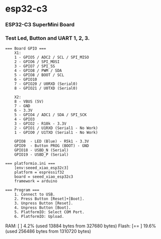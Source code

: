 # esp32-c3
### ESP32-C3 SuperMini Board
### Test Led, Button and UART 1, 2, 3.

```
=== Board GPIO ===
	X1:
	1 - GPIO5 / ADC2 / SCL / SPI_MISO
	2 - GPIO6 / SPI_MOSI
	3 - GPIO7 / SPI_SS
	4 - GPIO8 / PWM / SDA
	5 - GPIO8 / BOOT / SCL
	6 - GPIO10
	7 - GPIO20 / U0RXD (Serial0)
	8 - GPIO21 / U0TXD (Serial0)

	X2:
	8 - VBUS (5V)
	7 - GND
	6 - 3.3V
	5 - GPIO4 / ADC1 / SDA / SPI_SCK
	4 - GPIO3
	3 - GPIO2 - R10k - 3.3V
	2 - GPIO1 / U1RXD (Serial1 - No Work)
	1 - GPIO0 / U1TXD (Serial1 - No Work)
  
	GPIO8  - LED (Blue) - R5k1 - 3.3V
	GPIO9  - Button PROG (BOOT) - GND
	GPIO18 - USBD_N (Serial)
	GPIO19 - USBD_P (Serial)

=== platformio.ini ===
	[env:seeed_xiao_esp32c3]
	platform = espressif32
	board = seeed_xiao_esp32c3
	framework = arduino

=== Program ===
	1. Connect to USB.
	2. Press Button [Reset]+[Boot].
	3. Unpress Button [Reset].
	4. Unpress Button [Boot].
	5. PlatformIO: Select COM Port.
	6. PlatformIO: Upload.
```
RAM:   [          ]   4.2% (used 13884 bytes from 327680 bytes)
Flash: [==        ]  19.6% (used 256486 bytes from 1310720 bytes)

